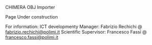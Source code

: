 CHIMERA OBJ Importer

Page Under construction

For information:
ICT developmenty Manager: Fabrizio Rechichi @ fabrizio.rechichi@polimi.it
Scientific Supervisor: Francesco Fassi @ francesco.fassi@polimi.it